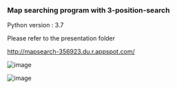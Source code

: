### Map searching program with 3-position-search
Python version : 3.7

Please refer to the presentation folder

http://mapsearch-356923.du.r.appspot.com/

![image](https://user-images.githubusercontent.com/97506940/183438006-6bc3e337-cffa-4522-920f-92b6f81236db.png)

![image](https://user-images.githubusercontent.com/97506940/183438095-2a6ae868-e673-4146-b8a8-f7322ad140c4.png)
